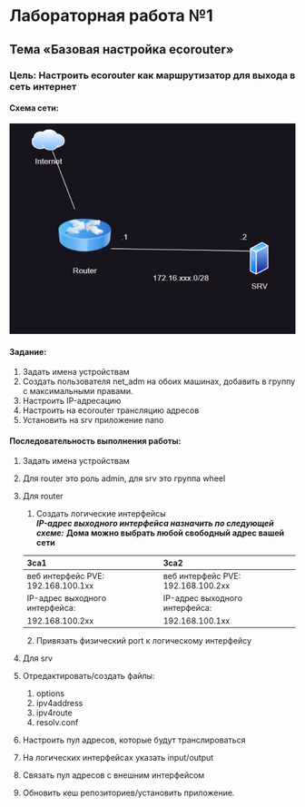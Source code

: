 # Лабораторная работа №1
## Тема «Базовая настройка ecorouter»
### Цель: Настроить ecorouter как маршрутизатор для выхода в сеть интернет
#### Схема сети:

![Getting Started](../images/mdk01.02/lab1_schema.jpg)

#### Задание:
1.	Задать имена устройствам
2.	Создать пользователя net_adm на обоих машинах, добавить в группу с максимальными правами.
3.	Настроить IP-адресацию
4.	Настроить на ecorouter трансляцию адресов
5.	Установить на srv приложение nano
 
#### Последовательность выполнения работы:
1.	Задать имена устройствам
2.	Для router это роль admin, для srv это группа wheel
3.	Для router
    1.	Создать логические интерфейсы  
    ***IP-адрес выходного интерфейса назначить по следующей схеме:***
    __Дома можно выбрать любой свободный адрес вашей сети__

    |3са1                              | 3са2                               |
    |----------------------------------|------------------------------------|
    |веб интерфейс PVE: 192.168.100.1xx| веб интерфейс PVE: 192.168.100.2xx |
    |IP-адрес выходного интерфейса:    | IP-адрес выходного интерфейса:     |
    |192.168.100.2xx|192.168.100.1xx |
    2.	Привязать физический port к логическому интерфейсу
4.	Для srv
1.	Отредактировать/создать файлы:
    1.	options
    2.	ipv4address
    3.	ipv4route
    4.	resolv.conf
5.	Настроить пул адресов, которые будут транслироваться
6.	На логических интерфейсах указать input/output
7.	Связать пул адресов с внешним интерфейсом
8.	Обновить кеш репозиториев/установить приложение.

